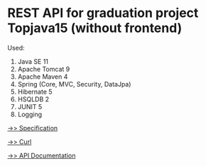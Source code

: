# REST API for graduation project Topjava15 (without frontend)

Used:
1. Java SE 11
2. Apache Tomcat 9
3. Apache Maven 4
4. Spring (Core, MVC, Security, DataJpa)
5. Hibernate 5
6. HSQLDB 2
7. JUNIT 5
8. Logging

[->> Specification](https://github.com/SergeySimonovDev/Voting-System/blob/master/Specification.md)

[->> Curl](https://github.com/SergeySimonovDev/Voting-System/blob/master/curl.md)

[->> API Documentation](https://github.com/SergeySimonovDev/Voting-System/blob/master/API%20Documentation.md)
